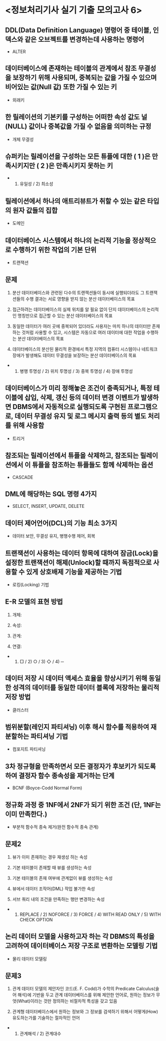 # <정보처리기사 실기 기출 모의고사 6>

## DDL(Data Definition Language) 명령어 중 테이블, 인덱스와 같은 오브젝트를 변경하는데 사용하는 명령어

* ALTER

## 데이터베이스에 존재하는 테이블의 관계에서 참조 무결성을 보장하기 위해 사용되며, 중복되는 값을 가질 수 있으며 비어있는 값(Null 값) 또한 가질 수 있는 키

* 외래키

## 한 릴레이션의 기본키를 구성하는 어떠한 속성 값도 널(NULL) 값이나 중복값을 가질 수 없음을 의미하는 규정

* 개체 무결성

## 슈퍼키는 릴레이션을 구성하는 모든 튜플에 대한 (     1     )은 만족시키지만 (     2     )은 만족시키지 못하는 키

* 1) 유일성 / 2) 최소성

## 릴레이션에서 하나의 애트리뷰트가 취할 수 있는 같은 타입의 원자 값들의 집합

* 도메인

## 데이터베이스 시스템에서 하나의 논리적 기능을 정상적으로 수행하기 위한 작업의 기본 단위

* 트랜잭션

## 문제

1) 분산 데이터베이스와 관련된 다수의 트랜잭션들이 동시에 실행되더라도 그 트랜잭션들의 수행 결과는 서로 영향을 받지 않는 분산 데이터베이스의 목표

2) 접근하려는 데이터베이스의 실제 위치를 알 필요 없이 단지 데이터베이스의 논리적인 명칭만으로 접근할 수 있는 분산 데이터베이스의 목표

3) 동일한 데이터가 여러 곳에 중복되어 있더라도 사용자는 마치 하나의 데이터만 존재하는 것처럼 사용할 수 있고, 시스템은 자동으로 여러 데이터에 대한 작업을 수행하는 분산 데이터베이스의 목표

4) 데이터베이스의 분산된 물리적 환경에서 특정 지역의 컴퓨터 시스템이나 네트워크 장애가 발생해도 데이터 무결성을 보장하는 분산 데이터베이스의 목표

* 1) 병행 투명성 / 2) 위치 투명성 / 3) 중복 투명성 / 4) 장애 투명성

## 데이터베이스가 미리 정해놓은 조건이 충족되거나, 특정 테이블에 삽입, 삭제, 갱신 등의 데이터 변경 이벤트가 발생하면 DBMS에서 자동적으로 실행되도록 구현된 프로그램으로, 데이터 무결성 유지 및 로그 메시지 출력 등의 별도 처리를 위해 사용함

* 트리거

## 참조되는 릴레이션에서 튜플을 삭제하고, 참조되는 릴레이션에서 이 튜플을 참조하는 튜플들도 함께 삭제하는 옵션

* CASCADE

## DML에 해당하는 SQL 명령 4가지

* SELECT, INSERT, UPDATE, DELETE

## 데이터 제어언어(DCL)의 기능 최소 3가지

* 데이터 보안, 무결성 유지, 병행수행 제어, 회복

## 트랜잭션이 사용하는 데이터 항목에 대하여 잠금(Lock)을 설정한 트랜잭션이 해제(Unlock)할 때까지 독점적으로 사용할 수 있게 상호배제 기능을 제공하는 기법

* 로킹(Locking) 기법

## E-R 모델의 표현 방법

1) 개체:

2) 속성:

3) 관계:

4) 연결:

* 1) □ / 2) ○ / 3) ◇ / 4) ─

## 데이터 저장 시 데이터 액세스 효율을 향상시키기 위해 동일한 성격의 데이터를 동일한 데이터 블록에 저장하는 물리적 저장 방법

* 클러스터

## 범위분할(레인지 파티셔닝) 이후 해시 함수를 적용하여 재분할하는 파티셔닝 기법

* 컴포지트 파티셔닝

## 3차 정규형을 만족하면서 모든 결정자가 후보키가 되도록 하여 결정자 함수 종속성을 제거하는 단계

* BCNF (Boyce-Codd Normal Form)

## 정규화 과정 중 1NF에서 2NF가 되기 위한 조건 (단, 1NF는 이미 만족한다.)

* 부분적 함수적 종속 제거(완전 함수적 종속 관계)

## 문제2

1) 뷰가 이미 존재하는 경우 재생성 하는 속성

2) 기본 테이블이 존재할 때 뷰를 생성하는 속성

3) 기본 테이블의 존재 여부에 관계없이 뷰를 생성하는 속성

4) 뷰에서 데이터 조작어(DML) 작업 불가한 속성

5) 서브 쿼리 내의 조건을 만족하는 행만 변경하는 속성

* 1) REPLACE / 2) NOFORCE / 3) FORCE / 4) WITH READ ONLY / 5) WITH CHECK OPTION

## 논리 데이터 모델을 사용하고자 하는 각 DBMS의 특성을 고려하여 데이터베이스 저장 구조로 변환하는 모델링 기법

* 물리 데이터 모델링

## 문제3

1) 관계 데이터 모델의 제안자인 코드(E. F. Codd)가 수학의 Predicate Calculus(술어 해석)에 기반을 두고 관계 데이터베이스를 위해 제안한 언어로, 원하는 정보가 무엇(What)이라는 것만 정의하는 비절차적 특성을 갖고 있음

2) 관계형 데이터베이스에서 원하는 정보와 그 정보를 검색하기 위해서 어떻게(How) 유도하는가를 기술하는 절차적인 언어

* 1) 관계해석 / 2) 관계대수
